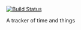 [![Build Status](https://faceslide.com/api/badges/composit/slowmonster/status.svg)](https://faceslide.com/composit/slowmonster)

A tracker of time and things
